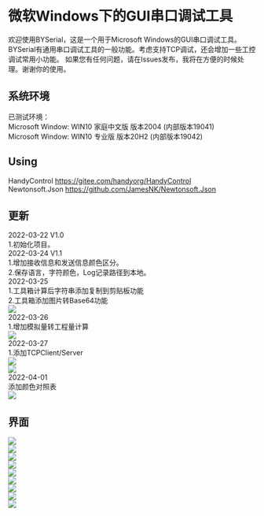 微软Windows下的GUI串口调试工具
====
欢迎使用BYSerial，这是一个用于Microsoft Windows的GUI串口调试工具。  BYSerial有通用串口调试工具的一般功能。考虑支持TCP调试，还会增加一些工控调试常用小功能。  如果您有任何问题，请在Issues发布，我将在方便的时候处理。谢谢你的使用。
  
系统环境
----
已测试环境：  
Microsoft Window: WIN10 家庭中文版  版本2004 (内部版本19041)  
Microsoft Window: WIN10 专业版  版本20H2 (内部版本19042)

Using
----
HandyControl  https://gitee.com/handyorg/HandyControl  
Newtonsoft.Json https://github.com/JamesNK/Newtonsoft.Json  

更新
----
2022-03-22 V1.0  
1.初始化项目。   
2022-03-24 V1.1  
1.增加接收信息和发送信息颜色区分。  
2.保存语言，字符颜色，Log记录路径到本地。  
2022-03-25  
1.工具箱计算后字符串添加复制到剪贴板功能  
2.工具箱添加图片转Base64功能  
![](Img/ImgCov.png)  
2022-03-26  
1.增加模拟量转工程量计算  
![](Img/Analog.png)  
2022-03-27  
1.添加TCPClient/Server  
![](Img/tcpclient.png)  
![](Img/tcpserver.png)  
2022-04-01  
添加颜色对照表  
![](Img/brush.png)  

界面
----
![](Img/MainUI_WIN10.png)    
![](Img/main_ch.png)    
![](Img/toolbox.png)    
![](Img/toolbox2.png)    
![](Img/ascii.png)    
![](Img/opt1.png)    
![](Img/opt2.png)    
![](Img/opt3.png)    
![](Img/opt4.png)    
